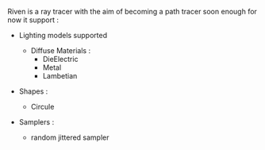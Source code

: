 Riven is a ray tracer with the aim of becoming a path tracer soon enough 
for now it support :

- Lighting models supported
  - Diffuse Materials :
      - DieElectric
      - Metal
      - Lambetian
   
  
- Shapes :
    - Circule
      
  
- Samplers :
  - random jittered sampler

